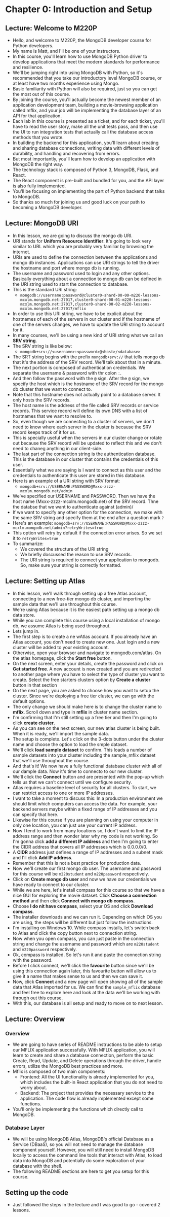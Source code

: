 # Chapter 0: Introduction and Setup

## Lecture: Welcome to M220P

-   Hello, and welcome to M220P, the MongoDB developer course for Python developers.
-   My name is Matt, and I'll be one of your instructors.
-   In this course, you'll learn how to use MongoDB Python driver to develop applications that meet the modern standards for performance and resilience.
-   We'll be jumping right into using MongoDB with Python, so it's recommended that you take our introductory level MongoDB course, or at least have two months experience using Mongo.
-   Basic familiarity with Python will also be required, just so you can get the most out of this course.
-   By joining the course, you'll actually become the newest member of an application development team, building a movie-browsing application called mflix, and your job will be implementing the database layer of an API for that application.
-   Each lab in this course is presented as a ticket, and for each ticket, you'll have to read the user story, make all the unit tests pass, and then use the UI to run integration tests that actually call the database access methods that you wrote.
-   In building the backend for this application, you'll learn about creating and sharing database connections, writing data with different levels of durability, and handling and recovering from errors.
-   But most importantly, you'll learn how to develop an application with MongoDB the right way.
-   The technology stack is composed of Python 3, MongoDB, Flask, and React.
-   The React component is pre-built and bundled for you, and the API layer is also fully implemented.
-   You'll be focusing on implementing the part of Python backend that talks to MongoDB.
-   So thanks so much for joining us and good luck on your path to becoming a MongoDB developer.

## Lecture: MongoDB URI

-   In this lesson, we are going to discuss the mongo db URI.
-   URI stands for **Uniform Resource Identifier**. It's going to look very similar to URL which you are probably very familiar by browsing the internet.
-   URIs are used to define the connection between the applications and mongo db instances. Applications can use URI strings to tell the driver the hostname and port where mongo db is running.
-   The username and password used to login and any other options. Basically everything about a connection to mongo db can be defined in the URI string used to start the connection to database.
-   This is the standard URI string:
    -   `mongodb://username:password@cluster0-shard-00-00-m220-lessons-mcxlm.mongodb.net:27017,cluster0-shard-00-01-m220-lessons-mcxlm.mongodb.net:27017,cluster0-shard-00-02-m220-lessons-mcxlm.mongodb.net:27017/mflix`
-   In order to use this URI string, we have to be explicit about the hostnames of each of the servers in our cluster and if the hostname of one of the servers changes, we have to update the URI string to account for it.
-   In many courses, we'll be using a new kind of URI string what we call an **SRV string**.
-   The SRV string is like below:
    -   `mongodb+srv://<username>:<password>@<host>/<database>`
-   The SRT string begins with the prefix `mongodb+srv://` that tells mongo db that it's the address of the SRV record. We'll talk about that in a minute.
-   The next portion is composed of authentication credentials. We separate the username & password with thr colon `:`.
-   And then follow the password with the `@` sign. After the `@` sign, we specify the host which is the hostname of the SRV record for the mongo db cluster that we want to connect to.
-   Note that this hostname does not actually point to a database server. It only hosts the SRV records.
-   The host name is the address of the file called SRV records or service records. This service record will define its own DNS with a list of hostnames that we want to resolve to.
-   So, even though we are connecting to a cluster of servers, we don't need to know where each server in the cluster is because the SRV record keeps track of it for us.
-   This is specially useful when the servers in our cluster change or rotate out because the SRV record will be updated to reflect this and we don't need to chaneg anything in our client-side.
-   The last part of the connection string is the authentication database. This is the database in our cluster that contains the credentials of this user.
-   Essentially what we are saying is I want to connect as this user and the credentials to authenticate this user are stored in this database.
-   Here is an example of a URI string with SRV format:
    -   `mongodb+srv://USERNAME:PASSWORD@Mxxx-zzzz-mcxlm.mongodb.net/admin`
-   We've specified our USERNAME and PASSWORD. Then we have the host name (Mxxx-zzzz-mcxlm.mongodb.net) of the SRV record. Thne the databse that we want to authenticate against (admin)/
-   If we want to specify any other option for the connection, we make with the same SRV string and specify them at the end after a question mark `?`
-   Here's an example: `mongodb+srv://USERNAME:PASSWORD@Mxxx-zzzz-mcxlm.mongodb.net/admin?retryWrites=true`
-   This option will retry by default if the connection error arises. So we set it to `retryWrites=true`
-   To summarize:
    -   We covered the structure of the URI string
    -   We briefly doscussed the reason to use SRV records.
    -   The URI string is required to connect your application to mongodb. So, make sure your string is correctly formatted.

## Lecture: Setting up Atlas

-   In this lesson, we'll walk through setting up a free Atlas account, connecting to a new free-tier mongo db cluster, and importing the sample data that we'll use throughout this course.
-   We're using Atlas because it is the easiest path setting up a mongo db data store.
-   While you can complete this course using a local installation of mongo db, we assume Atlas is being used throughout.
-   Lets jump in.
-   The first step is to create a ne wAtlas account. If you already have an Atlas account, you don't need to create new one. Just login and a new cluster will be added to your existing account.
-   Otherwise, open your browser and navigate to mongodb.com/atlas. On the atlas homepage, click the **Start free** button.
-   On the next screen, enter your details, create the password and click on **Get started free**. A new account is now created and you are redirected to another page where you have to select the type of cluster you want to create. Select the free starters clusters option by **Create a cluster** button in that section
-   On the next page, you are asked to choose how you want to setup the cluster. Since we're deploying a free tier cluster, we can go with the default options.
-   The only change we should make here is to change the cluster name to **mflix**. Scroll down and type in **mflix** in cluster name section.
-   I'm confirming that I'm still setting up a free tier and then I'm going to click **create cluster**.
-   As you can see on the next screen, our new atlas cluster is being built. When it is ready, we'll import the sample data.
-   The setup is complete. Let's click on the 3-dots button under the cluster name and choose the option to load the smple dataset.
-   We'll click **load sample dataset** to confirm. This loads a number of sample datasets into your cluster including the sample_mflix dataset that we'll use throughout the course.
-   And that's it! We now have a fully functional database cluster with all of our dample data. Now it's time to connecto to our new cluster.
-   We'll click the **Connect** button and are presented with the pop-up which tells us that we can't connect until we configure security.
-   Atlas requires a baseline level of security for all clusters. To start, we can restrict access to one or more IP addresses.
-   I want to take a moment to discuss this: In a production environment we should limit which computers can access the data. For example, your backend servers maybe within a fixed range of IP addresses and you can specify that here.
-   Likewise for this course if you are planning on using your computer in only one location, you can just use your current IP address.
-   Now I tend to work from many locations so, I don't want to limit the IP address range and then wonder later why my code is not working. So I'm gonna click **add a different IP address** and then I'm going to enter the CIDR address that covers all IP addresses which is 0.0.0.0/0.
-   A **CIDR** address just defines a range of IP addresses and a subnet mask and I'll click **Add IP address**.
-   Remember that this is not a best practice for production data.
-   Now we'll create our first mongo db user. The username and password for this course will be `m220student` and `m220password` respectively.
-   Click on **Create mongo db user** and now we have our credentials we have ready to connect to our cluster.
-   While we are here, let's install compass for this course so that we have a nice GUI for exploring the movie dataset. Click **Choose a connection method** and then click **Connect with mongo db compass**.
-   Choose **I do nit have compass**, select your OS and click **Download compass**.
-   The installer downloads and we can run it. Depending on which OS you are using, the steps will be different but just follow the instructions.
-   I'm installing on Windows 10. While compass installs, let's switch back to Atlas and click the copy button next to connection string.
-   Now when you open compass, you can just paste in the connection string and change the username and password which are `m220student` and `m220password` respectively.
-   Ok, compass is installed. So let's run it and paste the connection string with the password.
-   Before I click connect, we'll click the **favourite** button since we'll be using this connection again later, this favourite button will allow us to give it a name that makes sense to us and then we can save it.
-   Now, click **Connect** and a new page will open showing all of the sample data that Atlas imported for us. We can find the `sample_mflix` database and feel free to explore here and look at the data we'll be working with through out this course.
-   With this, our database is all setup and ready to move on to next lesson.

## Lecture: Overview

### Overview

-   We are going to have series of README instructions to be able to setup our MFLIX application successfully. With MFLIX application, you will learn to create and share a database connection, perform the basic Create, Read, Update, and Delete operations through the driver, handle errors, utilize the MongoDB best practices and more.
-   Mflix is composed of two main components:
    -   Frontend: All the UI functionality is already implemented for you, which includes the built-in React application that you do not need to worry about.
    -   Backend: The project that provides the necessary service to the application. The code flow is already implemented except some functions.
-   You'll only be implementing the functions which directly call to MongoDB.

### Database Layer

-   We will be using MongoDB Atlas, MongoDB's official Database as a Service (DBaaS), so you will not need to manage the database component yourself. However, you will still need to install MongoDB locally to access the command line tools that interact with Atlas, to load data into MongoDB and potentially do some exploration of your database with the shell.
-   The following README sections are here to get you setup for this course.

## Setting up the code

-   Just followed the steps in the lecture and I was good to go - covered 2 lessons.
